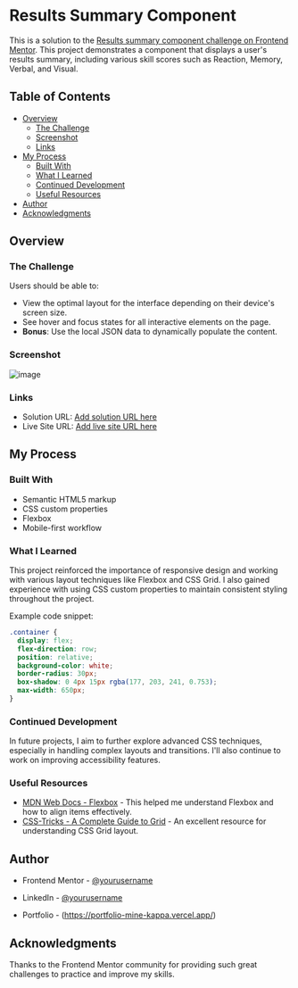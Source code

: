 # Results Summary Component

This is a solution to the [Results summary component challenge on Frontend Mentor](https://www.frontendmentor.io/challenges/results-summary-component-CE_K6s0maV). This project demonstrates a component that displays a user's results summary, including various skill scores such as Reaction, Memory, Verbal, and Visual.

## Table of Contents

- [Overview](#overview)
  - [The Challenge](#the-challenge)
  - [Screenshot](#screenshot)
  - [Links](#links)
- [My Process](#my-process)
  - [Built With](#built-with)
  - [What I Learned](#what-i-learned)
  - [Continued Development](#continued-development)
  - [Useful Resources](#useful-resources)
- [Author](#author)
- [Acknowledgments](#acknowledgments)

## Overview

### The Challenge

Users should be able to:

- View the optimal layout for the interface depending on their device's screen size.
- See hover and focus states for all interactive elements on the page.
- **Bonus**: Use the local JSON data to dynamically populate the content.

### Screenshot

![image](https://github.com/user-attachments/assets/70ad6dcf-8547-4100-b8b9-54ae6820cd81)

### Links

- Solution URL: [Add solution URL here](https://github.com/Phushyamithra/Results_component-FrontendMentor)
- Live Site URL: [Add live site URL here](https://phushyamithra.github.io/Results_component-FrontendMentor/)

## My Process

### Built With

- Semantic HTML5 markup
- CSS custom properties
- Flexbox
- Mobile-first workflow

### What I Learned

This project reinforced the importance of responsive design and working with various layout techniques like Flexbox and CSS Grid. I also gained experience with using CSS custom properties to maintain consistent styling throughout the project.

Example code snippet:

```css
.container {
  display: flex;
  flex-direction: row;
  position: relative;
  background-color: white;
  border-radius: 30px;
  box-shadow: 0 4px 15px rgba(177, 203, 241, 0.753);
  max-width: 650px;
}
```

### Continued Development

In future projects, I aim to further explore advanced CSS techniques, especially in handling complex layouts and transitions. I'll also continue to work on improving accessibility features.

### Useful Resources

- [MDN Web Docs - Flexbox](https://developer.mozilla.org/en-US/docs/Web/CSS/CSS_Flexible_Box_Layout/Basic_Concepts_of_Flexbox) - This helped me understand Flexbox and how to align items effectively.
- [CSS-Tricks - A Complete Guide to Grid](https://css-tricks.com/snippets/css/complete-guide-grid/) - An excellent resource for understanding CSS Grid layout.

## Author

- Frontend Mentor - [@yourusername](https://www.frontendmentor.io/profile/Phushyamithra)
- LinkedIn - [@yourusername](https://www.linkedin.com/in/phushya-mithra-gauri-77a359171/)

- Portfolio - (https://portfolio-mine-kappa.vercel.app/)

## Acknowledgments

Thanks to the Frontend Mentor community for providing such great challenges to practice and improve my skills.
